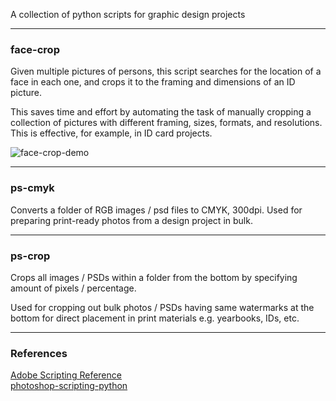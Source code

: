 A collection of python scripts for graphic design projects

---

### face-crop
Given multiple pictures of persons, this script searches for the location of a face in each one, and crops it to the framing and dimensions of an ID picture.

This saves time and effort by automating the task of manually cropping a collection of pictures with different framing, sizes, formats, and resolutions. This is effective, for example, in ID card projects.

![face-crop-demo](https://user-images.githubusercontent.com/77870057/136641818-0fa5d818-853a-4d61-84f4-f55ab86940d8.jpg)

---

### ps-cmyk
Converts a folder of RGB images / psd files to CMYK, 300dpi. Used for preparing print-ready photos from a design project in bulk.
  
---
  
### ps-crop
Crops all images / PSDs within a folder from the bottom by specifying amount of pixels / percentage.

Used for cropping out bulk photos / PSDs having same watermarks at the bottom for direct placement in print materials e.g. yearbooks, IDs, etc.
  
---
  
### References
[Adobe Scripting Reference](https://www.adobe.com/content/dam/acom/en/devnet/photoshop/pdfs/photoshop-javascript-ref-2020.pdf)  
[photoshop-scripting-python](https://github.com/lohriialo/photoshop-scripting-python)  
